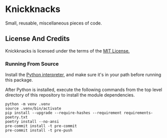 # Knickknacks

Small, reusable, miscellaneous pieces of code.

## License And Credits

Knickknacks is licensed under the terms of the [MIT License.](https://raw.githubusercontent.com/nstockton/knickknacks/master/LICENSE.txt "Knickknacks License")

### Running From Source

Install the [Python interpreter,](https://python.org "Python Home Page") and make sure it's in your path before running this package.

After Python is installed, execute the following commands from the top level directory of this repository to install the module dependencies.
```
python -m venv .venv
source .venv/bin/activate
pip install --upgrade --require-hashes --requirement requirements-poetry.txt
poetry install --no-ansi
pre-commit install -t pre-commit
pre-commit install -t pre-push
```
